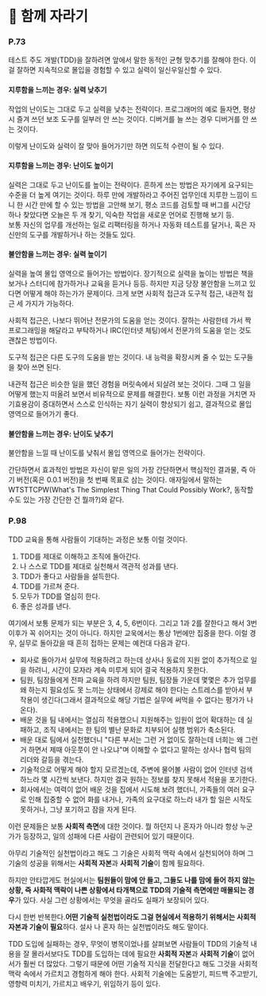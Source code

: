# 🍭 함께 자라기

### P.73
테스트 주도 개발(TDD)을 잘하려면 앞에서 말한 동적인 균형 맞추기를 잘해야 한다. 이걸 잘하면 지속적으로 몰입을 경험할 수 있고 실력이 일신우일신할 수 있다.

#### 지루함을 느끼는 경우: 실력 낮추기
작업의 난이도는 그대로 두고 실력을 낮추는 전략이다. 프로그래머의 예로 들자면, 평상시 즐겨 쓰던 보조 도구를 일부러 안 쓰는 것이다. 디버거를 늘 쓰는 경우 디버거를 안 쓰는 것이다.   

이렇게 난이도와 실력이 잘 맞아 들어가기만 하면 의도적 수련이 될 수 있다.

#### 지루함을 느끼는 경우: 난이도 높이기
실력은 그대로 두고 난이도를 높이는 전략이다. 흔하게 쓰는 방법은 자기에게 요구되는 수준을 더 높게 여기는 것이다. 하루 만에 개발하라고 주어진 업무인데 지루한 느낌이 드니 한 시간 만에 할 수 있는 방법을 고안해 보기, 평소 코드를 검토할 때 버그를 시간당 하나 찾았다면 오늘은 두 개 찾기, 익숙한 작업을 새로운 언어로 진행해 보기 등.   
보통 자신의 업무를 개선하는 일로 리팩터링을 하거나 자동화 테스트를 달거나, 혹은 자신만의 도구를 개발하거나 하는 것들도 있다.   

#### 불안함을 느끼는 경우: 실력 높이기
실력을 높여 몰입 영역으로 들어가는 방법이다. 장기적으로 실력을 높이는 방법은 책을 보거나 스터디에 참가하거나 교육을 듣거나 등등. 하지만 지금 당장 불안함을 느끼고 있다면 어떻게 해야 하는가가 문제이다. 크게 보면 사회적 접근과 도구적 접근, 내관적 접근 세 가지가 가능하다.   

사회적 접근은, 나보다 뛰어난 전문가의 도움을 얻는 것이다. 잘하는 사람한테 가서 짝 프로그래밍을 해달라고 부탁하거나 IRC(인터넷 체팅)에서 전문가의 도움을 얻는 것도 괜찮은 방법이다.   

도구적 접근은 다른 도구의 도움을 받는 것이다. 내 능력을 확장시켜 줄 수 있는 도구들을 찾아 쓰면 된다.   

내관적 접근은 비슷한 일을 했던 경험을 머릿속에서 되살려 보는 것이다. 그때 그 일을 어떻게 했는지 떠올려 보면서 비유적으로 문제를 해결한다. 보통 이런 과정을 거치면 자기효용감이 증대하면서 스스로 인식하는 자기 실력이 향상되기 쉽고, 결과적으로 몰입 영역으로 들어가기 좋다.   

#### 불안함을 느끼는 경우: 난이도 낮추기
불안함을 느낄 때 난이도를 낮춰서 몰입 영역으로 들어가는 전략이다.   

간단하면서 효과적인 방법은 자신이 맡은 일의 가장 간단하면서 핵심적인 결과물, 즉 아기 버전(혹은 0.0.1 버전)을 첫 번째 목표로 삼는 것이다. 애자일에서 말하는 WTSTTCPW(What's The Simplest Thing That Could Possibly Work?, 동작할 수도 있는 가장 간단한 건 뭘까?)와 같다.

### P.98
TDD 교육을 통해 사람들이 기대하는 과정은 보통 이럴 것이다.   

1. TDD를 제대로 이해하고 조직에 돌아간다.
2. 나 스스로 TDD를 제대로 실천해서 객관적 성과를 낸다.
3. TDD가 좋다고 사람들을 설득한다.
4. TDD를 가르쳐 준다.
5. 모두가 TDD를 열심히 한다.
6. 좋은 성과를 낸다.

여기에서 보통 문제가 되는 부분은 3, 4, 5, 6번이다. 그리고 1과 2를 잘한다고 해서 3번 이후가 꼭 쉬어지는 것이 아니다. 하지만 교욱에서는 통상 1번에만 집중을 한다. 이럴 경우, 실무로 돌아갔을 때 흔히 접하는 문제는 예컨대 다음과 같다.   

- 회사로 돌아가서 실무에 적용하려고 하는데 상사나 동료의 지원 없이 추가적으로 일을 하려니, 시간이 모자라 계속 미루게 되어 결국 적용하지 못한다.
- 팀원, 팀장들에게 전파 교육을 하려 하지만 팀원, 팀장들 가운데 몇몇은 추가 업무를 왜 하는지 필요성도 못 느끼는 상태에서 강제로 해야 한다는 스트레스를 받아서 부작용이 생긴다(그래서 결과적으로 해당 기법은 실무에 써먹을 수 없다는 평가가 나온다).
- 배운 것을 팀 내에서는 열심히 적용했으니 지원해주는 임원이 없어 확대하는 데 실패하고, 조직 내에서는 한 팀의 별난 문화로 치부되어 실행 범위가 축소된다.
- 배운 대로 팀에서 실천했더니 "다른 부서는 그런 거 없이도 잘하는데 너희는 왜 그런 거 하면서 제때 아웃풋이 안 나오냐"며 이해할 수 없다고 말하는 상사나 협력 팀의 리더와 갈등을 겪는다.
- 기술적으로 어떻게 해야 할지 모르겠는데, 주변에 물어볼 사람이 없어 인터넷 검색하느라 몇 시간씩 보낸다. 하지만 결국 원하는 정보를 찾지 못해서 적용을 포기한다.
- 회사에서는 여력이 없어 배운 것을 집에서 시도해 보려 했더니, 가족들의 여러 요구로 인해 집중할 수 없어 화를 내거나, 가족의 요구대로 하느라 내가 할 일은 시작도 못하거나, 그냥 포기하고 잠을 자게 된다.

이런 문제들은 보통 **사회적 측면**에 대한 것이다. 뭘 하던지 나 혼자가 아니라 항상 누군가가 등장하고, 일의 성패에 다른 사람이 관련되어 있기 때문이다.   

아무리 기술적인 실천법이라고 해도 그 기술은 사회적 맥락 속에서 실천되어야 하며 그 기술의 성공을 위해서는 **사회적 자본**과 **사회적 기술**이 함께 필요하다.   

하지만 안타깝게도 현실에서는 **팀원들이 맘에 안 들고, 그들도 나를 맘에 들어 하지 않는 상황, 즉 사화적 맥락이 나쁜 상황에서 타개책으로 TDD의 기술적 측면에만 매몰되는 경우**가 있다. 사실 그런 상황에서는 무엇을 골라도 실패가 보장되어 있다.

다시 한번 반복한다.**어떤 기술적 실천법이라도 그걸 현실에서 적용하기 위해서는 사회적 자본과 기술이 필요**하다. 설사 나 혼자 하는 실천법이라도 해도 말이다.   

TDD 도입에 실패하는 경우, 무엇이 병목이었나를 살펴보면 사람들이 TDD의 기술적 내용을 잘 몰라서보다도 TDD를 도입하는 데에 필요한 **사회적 자본**과 **사회적 기술**이 없어서가 훨씬 더 많았다. 그렇기 때문에 어떤 기술적 지식을 전달한다고 해도 그것을 사회적 맥락 속에서 가르치고 경험하게 해야 한다. 사회적 기술에는 도움받기, 피드백 주고받기, 영향력 미치기, 가르치고 배우기, 위임하기 등이 있다.   
